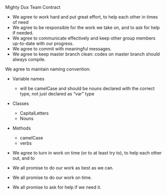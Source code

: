 Mighty Dux Team Contract


- We agree to work hard and put great effort, to help each other in times of need
- We agree to be responsible for the work we take on, and to ask for help if needed. 
- We agree to communicate effectively and keep other group members up-to-date with our progress. 
- We agree to commit with meaningful messages.
- We agree to keep master branch clean: codes on master branch should always compile. 

We agree to maintain naming convention:
- Variable names
    - will be camelCase and should be nouns declared with the correct type, not just declared as “var” type
- Classes
    - CapitalLetters
    - Nouns
- Methods
    - camelCase
    - verbs

- We agree to turn in work on time (or to at least try to), to help each other out, and to 

- We all promise to do our work as best as we can.
- We all promise to do our work on time.
- We all promise to ask for help if we need it.
